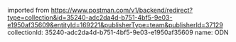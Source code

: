 imported from https://www.postman.com/v1/backend/redirect?type=collection&id=35240-adc2da4d-b751-4bf5-9e03-e1950af35609&entityId=169221&publisherType=team&publisherId=37129
collectionId: 35240-adc2da4d-b751-4bf5-9e03-e1950af35609
name: ODN